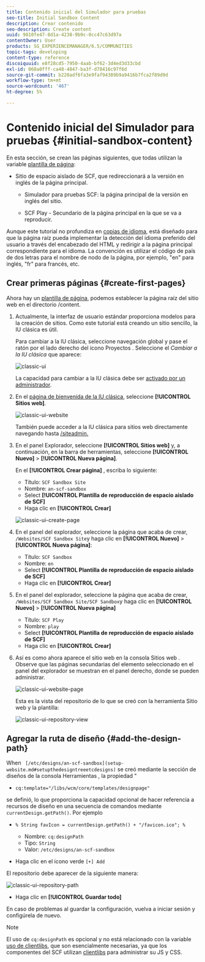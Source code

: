 ```yaml
---
title: Contenido inicial del Simulador para pruebas
seo-title: Initial Sandbox Content
description: Crear contenido
seo-description: Create content
uuid: 9810fe47-8d1a-4238-9b9c-0cc47c63d97a
contentOwner: User
products: SG_EXPERIENCEMANAGER/6.5/COMMUNITIES
topic-tags: developing
content-type: reference
discoiquuid: e8f28cd5-7950-4aab-bf62-3d4ed3d33cbd
exl-id: 068a0fff-ca48-4847-ba3f-d78416c97f6d
source-git-commit: b220adf6fa3e9faf94389b9a9416b7fca2f89d9d
workflow-type: tm+mt
source-wordcount: '467'
ht-degree: 5%

---
```


# Contenido inicial del Simulador para pruebas {#initial-sandbox-content}

En esta sección, se crean las páginas siguientes, que todas utilizan la variable [plantilla de página](initial-app.md#createthepagetemplate):

* Sitio de espacio aislado de SCF, que redireccionará a la versión en inglés de la página principal.

   * Simulador para pruebas SCF: la página principal de la versión en inglés del sitio.

   * SCF Play - Secundario de la página principal en la que se va a reproducir.

Aunque este tutorial no profundiza en [copias de idioma](../../help/sites-administering/tc-prep.md), está diseñado para que la página raíz pueda implementar la detección del idioma preferido del usuario a través del encabezado del HTML y redirigir a la página principal correspondiente para el idioma. La convención es utilizar el código de país de dos letras para el nombre de nodo de la página, por ejemplo, &quot;en&quot; para inglés, &quot;fr&quot; para francés, etc.

## Crear primeras páginas {#create-first-pages}

Ahora hay un [plantilla de página](initial-app.md#createthepagetemplate), podemos establecer la página raíz del sitio web en el directorio /content.

1. Actualmente, la interfaz de usuario estándar proporciona modelos para la creación de sitios. Como este tutorial está creando un sitio sencillo, la IU clásica es útil.

   Para cambiar a la IU clásica, seleccione navegación global y pase el ratón por el lado derecho del icono Proyectos . Seleccione el *Cambiar a la IU clásica* que aparece:

   ![classic-ui](assets/classic-ui.png)

   La capacidad para cambiar a la IU clásica debe ser [activado por un administrador](../../help/sites-administering/enable-classic-ui.md).

1. En el [página de bienvenida de la IU clásica](http://localhost:4502/welcome.html), seleccione **[!UICONTROL Sitios web]**.

   ![classic-ui-website](assets/classic-ui-website.png)

   También puede acceder a la IU clásica para sitios web directamente navegando hasta [/siteadmin.](http://localhost:4502/siteadmin)

1. En el panel Explorador, seleccione **[!UICONTROL Sitios web]** y, a continuación, en la barra de herramientas, seleccione **[!UICONTROL Nuevo]** > **[!UICONTROL Nueva página]**.

   En el **[!UICONTROL Crear página]** , escriba lo siguiente:

   * Título: `SCF Sandbox Site`
   * Nombre: `an-scf-sandbox`
   * Select **[!UICONTROL Plantilla de reproducción de espacio aislado de SCF]**
   * Haga clic en **[!UICONTROL Crear]**

   ![classic-ui-create-page](assets/classic-ui-create-page.png)

1. En el panel del explorador, seleccione la página que acaba de crear, `/Websites/SCF Sandbox Site`y haga clic en **[!UICONTROL Nuevo]** > **[!UICONTROL Nueva página]**:

   * Título: `SCF Sandbox`
   * Nombre: `en`
   * Select **[!UICONTROL Plantilla de reproducción de espacio aislado de SCF]**
   * Haga clic en **[!UICONTROL Crear]**

1. En el panel del explorador, seleccione la página que acaba de crear, `/Websites/SCF Sandbox Site/SCF Sandbox`y haga clic en **[!UICONTROL Nuevo]** > **[!UICONTROL Nueva página]**

   * Título: `SCF Play`
   * Nombre: `play`
   * Select **[!UICONTROL Plantilla de reproducción de espacio aislado de SCF]**
   * Haga clic en **[!UICONTROL Crear]**

1. Así es como ahora aparece el sitio web en la consola Sitios web . Observe que las páginas secundarias del elemento seleccionado en el panel del explorador se muestran en el panel derecho, donde se pueden administrar.

   ![classic-ui-website-page](assets/classic-ui-website-page.png)

   Esta es la vista del repositorio de lo que se creó con la herramienta Sitio web y la plantilla:

   ![classic-ui-repository-view](assets/classic-ui-repository-view.png)

## Agregar la ruta de diseño {#add-the-design-path}

When ` [/etc/designs/an-scf-sandbox](setup-website.md#setupthedesigntreeetcdesigns)` se creó mediante la sección de diseños de la consola Herramientas , la propiedad &quot;

* `cq:template="/libs/wcm/core/templates/designpage"`

se definió, lo que proporciona la capacidad opcional de hacer referencia a recursos de diseño en una secuencia de comandos mediante `currentDesign.getPath()`. Por ejemplo

* `% String favIcon = currentDesign.getPath() + "/favicon.ico"; %`


   * Nombre: `cq:designPath`
   * Tipo: `String`
   * Valor: `/etc/designs/an-scf-sandbox`

* Haga clic en el icono verde `[+] Add`

El repositorio debe aparecer de la siguiente manera:

![classic-ui-repository-path](assets/classic-ui-repository-path.png)

* Haga clic en **[!UICONTROL Guardar todo]**

En caso de problemas al guardar la configuración, vuelva a iniciar sesión y configúrela de nuevo.

>[!NOTE]
>
>El uso de `cq:designPath` es opcional y no está relacionado con la variable [uso de clientlibs](develop-app.md#includeclientlibsintemplate), que son esencialmente necesarias, ya que los componentes del SCF utilizan [clientlibs](client-customize.md#clientlibs-for-scf) para administrar su JS y CSS.
